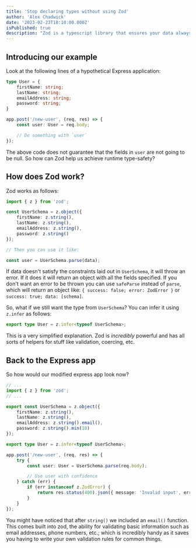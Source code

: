 ```yaml
---
title: 'Stop declaring types without using Zod'
author: 'Alex Chadwick'
date: '2023-02-23T18:10:00.000Z'
isPublished: true
description: "Zod is a typescript library that ensures your data always fits a certain schema at runtime"
---
```


## Introducing our example

Look at the following lines of a hypothetical Express application:

```typescript
type User = {
    firstName: string;
    lastName: string;
    emailAddress: string;
    password: string;
}

app.post('/new-user', (req, res) => {
    const user: User = req.body;

    // Do something with `user`
});
```

The above code does not guarantee that the fields in `user` are not going to be null. So how can Zod help us achieve runtime type-safety?

## How does Zod work?

Zod works as follows:

```typescript
import { z } from 'zod';

const UserSchema = z.object({
    firstName: z.string(),
    lastName: z.string(),
    emailAddress: z.string(),
    password: z.string()
});

// Then you can use it like:

const user = UserSchema.parse(data);
```

If data doesn't satisfy the constraints laid out in `UserSchema`, it will throw an error. If it does it will return an object with all the fields specified. If you don't want an error to be thrown you can use `safeParse` instead of `parse`, which will return an object like: `{ success: false; error: ZodError }` or `success: true; data: [schema]`.

So, what if we still want the type from `UserSchema`? You can infer it using `z.infer` as follows:

```typescript
export type User = z.infer<typeof UserSchema>;
```

This is a very simplified explanation. Zod is _incredibly_ powerful and has all sorts of helpers for stuff like validation, coercing, etc.

## Back to the Express app
So how would our modified express app look now?

```typescript
// ...
import { z } from 'zod';
// ...

export const UserSchema = z.object({
    firstName: z.string(),
    lastName: z.string(),
    emailAddress: z.string().email(),
    password: z.string().min(10)
});

export type User = z.infer<typeof UserSchema>;

app.post('/new-user', (req, res) => {
    try {
        const user: User = UserSchema.parse(req.body);

        // Use user with confidence
    } catch (err) {
        if (err instanceof z.ZodError) {
            return res.status(400).json({ message: 'Invalid input', errMessage: err.message });
        }
    }
});
```

You might have noticed that after `string()` we included an `email()` function. This comes built into zod, the ability for validating basic information such as email addresses, phone numbers, etc.; which is incredibly handy as it saves you having to write your own validation rules for common things.